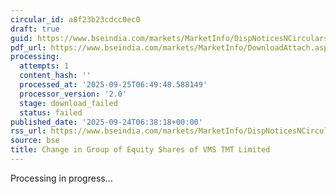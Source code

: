 ```yaml
---
circular_id: a8f23b23cdcc0ec0
draft: true
guid: https://www.bseindia.com/markets/MarketInfo/DispNoticesNCirculars.aspx?Noticeid={96048E2A-BA42-4DE2-8A67-98EAAD353750}&noticeno=20250924-3&dt=09/24/2025&icount=3&totcount=75&flag=0
pdf_url: https://www.bseindia.com/markets/MarketInfo/DownloadAttach.aspx?id=20250924-3&attachedId=
processing:
  attempts: 1
  content_hash: ''
  processed_at: '2025-09-25T06:49:48.588149'
  processor_version: '2.0'
  stage: download_failed
  status: failed
published_date: '2025-09-24T06:38:18+00:00'
rss_url: https://www.bseindia.com/markets/MarketInfo/DispNoticesNCirculars.aspx?Noticeid={96048E2A-BA42-4DE2-8A67-98EAAD353750}&noticeno=20250924-3&dt=09/24/2025&icount=3&totcount=75&flag=0
source: bse
title: Change in Group of Equity Shares of VMS TMT Limited
---
```


Processing in progress...
